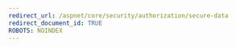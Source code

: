 ```yaml
---
redirect_url: /aspnet/core/security/authorization/secure-data
redirect_document_id: TRUE 
ROBOTS: NOINDEX
---
```

